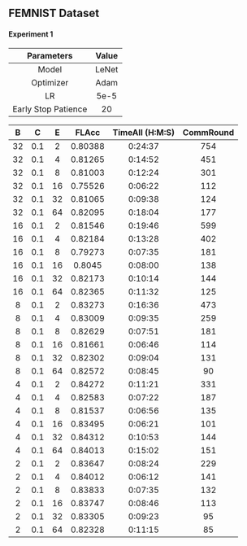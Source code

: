 ## FEMNIST Dataset

#### Experiment 1

|     Parameters      | Value |
| :-----------------: | :---: |
|        Model        | LeNet |
|      Optimizer      | Adam  |
|         LR          | 5e-5  |
| Early Stop Patience |  20   |

|  B   |  C   |  E   |  FLAcc  | TimeAll (H:M:S) | CommRound |
| :--: | :--: | :--: | :-----: | :-------------: | :-------: |
|  32  | 0.1  |  2   | 0.80388 |     0:24:37     |    754    |
|  32  | 0.1  |  4   | 0.81265 |     0:14:52     |    451    |
|  32  | 0.1  |  8   | 0.81003 |     0:12:24     |    301    |
|  32  | 0.1  |  16  | 0.75526 |     0:06:22     |    112    |
|  32  | 0.1  |  32  | 0.81065 |     0:09:38     |    124    |
|  32  | 0.1  |  64  | 0.82095 |     0:18:04     |    177    |
|  16  | 0.1  |  2   | 0.81546 |     0:19:46     |    599    |
|  16  | 0.1  |  4   | 0.82184 |     0:13:28     |    402    |
|  16  | 0.1  |  8   | 0.79273 |     0:07:35     |    181    |
|  16  | 0.1  |  16  | 0.8045  |     0:08:00     |    138    |
|  16  | 0.1  |  32  | 0.82173 |     0:10:14     |    144    |
|  16  | 0.1  |  64  | 0.82365 |     0:11:32     |    125    |
|  8   | 0.1  |  2   | 0.83273 |     0:16:36     |    473    |
|  8   | 0.1  |  4   | 0.83009 |     0:09:35     |    259    |
|  8   | 0.1  |  8   | 0.82629 |     0:07:51     |    181    |
|  8   | 0.1  |  16  | 0.81661 |     0:06:46     |    114    |
|  8   | 0.1  |  32  | 0.82302 |     0:09:04     |    131    |
|  8   | 0.1  |  64  | 0.82572 |     0:08:45     |    90     |
|  4   | 0.1  |  2   | 0.84272 |     0:11:21     |    331    |
|  4   | 0.1  |  4   | 0.82583 |     0:07:22     |    187    |
|  4   | 0.1  |  8   | 0.81537 |     0:06:56     |    135    |
|  4   | 0.1  |  16  | 0.83495 |     0:06:21     |    101    |
|  4   | 0.1  |  32  | 0.84312 |     0:10:53     |    144    |
|  4   | 0.1  |  64  | 0.84013 |     0:15:02     |    151    |
|  2   | 0.1  |  2   | 0.83647 |     0:08:24     |    229    |
|  2   | 0.1  |  4   | 0.84012 |     0:06:12     |    141    |
|  2   | 0.1  |  8   | 0.83833 |     0:07:35     |    132    |
|  2   | 0.1  |  16  | 0.83747 |     0:08:46     |    113    |
|  2   | 0.1  |  32  | 0.83305 |     0:09:23     |    95     |
|  2   | 0.1  |  64  | 0.82328 |     0:11:15     |    85     |